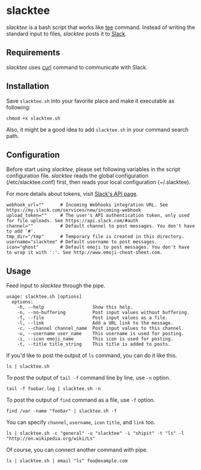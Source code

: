 # slacktee #

*slacktee* is a bash script that works like [tee](http://en.wikipedia.org/wiki/Tee_(command)) command.
Instead of writing the standard input to files, *slacktee* posts it to [Slack](https://slack.com/).

Requirements
------------

*slacktee* uses [curl](http://curl.haxx.se/) command to communicate with Slack.

Installation
------------

Save `slacktee.sh` into your favorite place and make it executable as following:
```
chmod +x slacktee.sh
```
Also, it might be a good idea to add `slacktee.sh` in your command search path. 

Configuration
------------

Before start using *slacktee*, please set following variables in the script configuration file.
*slacktee* reads the global configuration (/etc/slacktee.conf) first, then reads your local configuration (~/.slacktee).

For more details about tokens, visit [Slack's API page](https://api.slack.com/).

```
webhook_url=""      # Incoming Webhooks integration URL. See https://my.slack.com/services/new/incoming-webhook
upload_token=""     # The user's API authentication token, only used for file uploads. See https://api.slack.com/#auth
channel=""          # Default channel to post messages. You don't have to add '#'.
tmp_dir="/tmp"      # Temporary file is created in this directory.
username="slacktee" # Default username to post messages.
icon="ghost"        # Default emoji to post messages. You don't have to wrap it with ':'. See http://www.emoji-cheat-sheet.com.
```

Usage
------------
Feed input to *slacktee* through the pipe.

```
usage: slacktee.sh [options]
  options:
    -h, --help                  Show this help.
    -n, --no-buffering          Post input values without buffering.
    -f, --file                  Post input values as a file.
    -l, --link                  Add a URL link to the message.
    -c, --channel channel_name  Post input values to this channel.
    -u, --username user_name    This username is used for posting.
    -i, --icon emoji_name       This icon is used for posting.
    -t, --title title_string    This title is added to posts.
```

If you'd like to post the output of `ls` command, you can do it like this.
```
ls | slacktee.sh
```

To post the output of `tail -f` command line by line, use `-n` option.
```
tail -f foobar.log | slacktee.sh -n
```

To post the output of `find` command as a file, use `-f` option.
```
find /var -name "foobar" | slacktee.sh -f
```

You can specify `channel`, `username`, `icon` `title`, and `link` too.
```
ls | slacktee.sh -c "general" -u "slacktee" -i "shipit" -t "ls" -l "http://en.wikipedia.org/wiki/Ls"
```

Of course, you can connect another command with pipe.
```
ls | slacktee.sh | email "ls" foo@example.com
```

